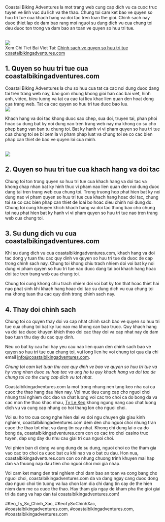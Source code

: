 <p>Coastal Biking Adventures la mot trang web cung cap dich vu ca cuoc truc tuyen ve linh vuc du lich va the thao. Chung toi cam ket bao ve quyen so huu tri tue cua khach hang va doi tac tren toan the gioi. Chinh sach nay duoc thiet lap de dam bao rang moi nguoi su dung dich vu cua chung toi deu duoc ton trong va dam bao an toan ve quyen so huu tri tue.</p><br><img src="https://coastalbikingadventures.com/wp-content/uploads/2025/02/nhan-biet-trang-keo-bong-da-uy-tin-1.jpg"></br>
Xem Chi Tiet Bai Viet Tai: <a href="https://coastalbikingadventures.com/chinh-sach-ve-quyen-so-huu-tri-tue-coastalbikingadventures-com/">Chinh sach ve quyen so huu tri tue coastalbikingadventures.com</a><h2>1. Quyen so huu tri tue cua coastalbikingadventures.com</h2><p>Coastal Biking Adventures la chu so huu cua tat ca cac noi dung duoc dang tai tren trang web nay, bao gom nhung khong gioi han cac bai viet, hinh anh, video, bieu tuong va tat ca cac tai lieu khac lien quan den hoat dong cua trang web. Tat ca cac quyen so huu tri tue duoc bao luu.<br><img src="https://coastalbikingadventures.com/wp-content/uploads/2025/02/chinh-sach-ve-quyen-so-huu-tri-tue-3.jpg"></br><p>Khach hang va doi tac khong duoc sao chep, sua doi, truyen tai, phan phoi hoac su dung bat ky noi dung nao tren trang web nay ma khong co su cho phep bang van ban tu chung toi. Bat ky hanh vi vi pham quyen so huu tri tue cua chung toi se bi xem la vi pham phap luat va chung toi se co cac bien phap can thiet de bao ve quyen loi cua minh.</p><br><img src="https://coastalbikingadventures.com/wp-content/uploads/2025/02/keo-rung-1.jpg"></br><h2>2. Quyen so huu tri tue cua khach hang va doi tac</h2><p>Chung toi ton trong quyen so huu tri tue cua khach hang va doi tac va khong chap nhan bat ky hinh thuc vi pham nao lien quan den noi dung duoc dang tai tren trang web cua chung toi. Trong truong hop phat hien bat ky noi dung nao vi pham quyen so huu tri tue cua khach hang hoac doi tac, chung toi se co cac bien phap can thiet de loai bo hoac dieu chinh noi dung do. Chung toi cung khuyen khich khach hang va doi tac thong bao cho chung toi neu phat hien bat ky hanh vi vi pham quyen so huu tri tue nao tren trang web cua chung toi.<h2>3. Su dung dich vu cua coastalbikingadventures.com</h2><p>Khi su dung dich vu cua coastalbikingadventures.com, khach hang va doi tac dong y tuan thu cac quy dinh ve quyen so huu tri tue da duoc de cap trong chinh sach nay. Chung toi khong chiu trach nhiem doi voi bat ky noi dung vi pham quyen so huu tri tue nao duoc dang tai boi khach hang hoac doi tac tren trang web cua chung toi.</p><p>Chung toi cung khong chiu trach nhiem doi voi bat ky ton that hoac thiet hai nao phat sinh khi khach hang hoac doi tac su dung dich vu cua chung toi ma khong tuan thu cac quy dinh trong chinh sach nay.<h2>4. Thay doi chinh sach</h2><p>Chung toi co quyen thay doi va cap nhat chinh sach bao ve quyen so huu tri tue cua chung toi bat ky luc nao ma khong can bao truoc. Quy khach hang va doi tac duoc khuyen khich theo doi cac thay doi va cap nhat nay de dam bao tuan thu day du cac quy dinh.</p><p>Neu co bat ky cau hoi hay yeu cau nao lien quan den chinh sach bao ve quyen so huu tri tue cua chung toi, vui long lien he voi chung toi qua dia chi email <a href="mailto:info@coastalbikingadventures.com">info@coastalbikingadventures.com</a>.</p><p><em>Chung toi cam ket tuan thu cac quy dinh ve bao ve quyen so huu tri tue va hy vong nhan duoc su hop tac va ung ho tu quy khach hang va doi tac de chung toi co the cung cap dich vu tot nhat.</em></p><p>Coastalbikingadventures.com la mot trong nhung nen tang keo nha cai ca cuoc the thao hang dau hien nay. Voi muc tieu cung cap cho nguoi choi nhung trai nghiem doc dao va chat luong voi cac tro choi ca do bong da va cac mon the thao khac nhau, <a href="https://coastalbikingadventures.com/">Ty Le Keo</a> khong ngung nang cao chat luong dich vu va cung cap nhung co hoi thang lon cho nguoi choi. 

Voi su ho tro cua cong nghe hien dai va doi ngu chuyen gia giau kinh nghiem, coastalbikingadventures.com dem den cho nguoi choi nhung tran cuoc the thao tot nhat va dang tin cay nhat. Khong chi dung lai o ca do bong da, coastalbikingadventures.com con co cac tro choi casino truc tuyen, dap ung day du nhu cau giai tri cua nguoi choi.

Voi phien ban di dong va ung dung de su dung, nguoi choi co the tham gia vao cac tro choi ca cuoc bat cu khi nao va o bat cu dau. Hon nua, coastalbikingadventures.com con co nhung chuong trinh khuyen mai hap dan va thuong nap dau tien cho nguoi choi moi gia nhap.

Voi cam ket mang den trai nghiem choi dam bao an toan va cong bang cho nguoi choi, coastalbikingadventures.com da va dang ngay cang duoc dong dao nguoi choi tin tuong va lua chon lam dia chi dang tin cay de the hien niem dam me ca cuoc the thao. Hay tham gia ngay de kham pha the gioi giai tri da dang va hap dan tai coastalbikingadventures.com!</p>
#Keo_Ty_So_Chinh_Xac, #KeoTySoChinhXac, #coastalbikingadventures.com, #coastalbikingadventures.com, #coastalbikingadventures.com
